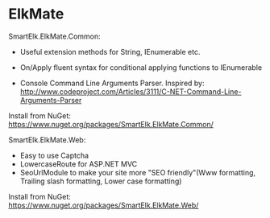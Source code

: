ElkMate
=======

SmartElk.ElkMate.Common:

- Useful extension methods for String, IEnumerable etc.

- On/Apply fluent syntax for conditional applying functions to IEnumerable

- Console Command Line Arguments Parser. Inspired by: http://www.codeproject.com/Articles/3111/C-NET-Command-Line-Arguments-Parser

Install from NuGet: https://www.nuget.org/packages/SmartElk.ElkMate.Common/

SmartElk.ElkMate.Web:
- Easy to use Captcha
- LowercaseRoute for ASP.NET MVC
- SeoUrlModule to make your site more "SEO friendly"(Www formatting, Trailing slash formatting, Lower case formatting)


Install from NuGet: https://www.nuget.org/packages/SmartElk.ElkMate.Web/